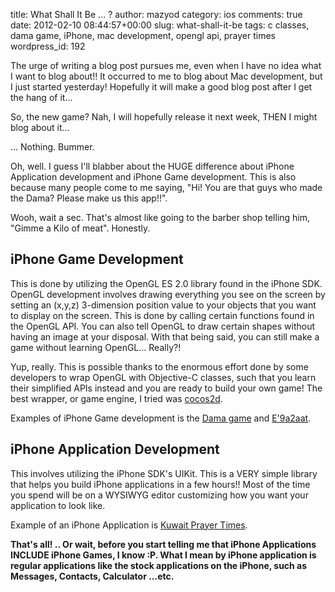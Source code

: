 title: What Shall It Be ... ?
author: mazyod
category: ios
comments: true
date: 2012-02-10 08:44:57+00:00
slug: what-shall-it-be
tags: c classes, dama game, iPhone, mac development, opengl api, prayer times
wordpress_id: 192

The urge of writing a blog post pursues me, even when I have no idea what I want to blog about!! It occurred to me to blog about Mac development, but I just started yesterday! Hopefully it will make a good blog post after I get the hang of it...

So, the new game? Nah, I will hopefully release it next week, THEN I might blog about it...

... Nothing. Bummer.

Oh, well. I guess I'll blabber about the HUGE difference about iPhone Application development and iPhone Game development. This is also because many people come to me saying, "Hi! You are that guys who made the Dama? Please make us this app!!".

Wooh, wait a sec. That's almost like going to the barber shop telling him, "Gimme a Kilo of meat". Honestly.


## iPhone Game Development


This is done by utilizing the OpenGL ES 2.0 library found in the iPhone SDK. OpenGL development involves drawing everything you see on the screen by setting an (x,y,z) 3-dimension position value to your objects that you want to display on the screen. This is done by calling certain functions found in the OpenGL API. You can also tell OpenGL to draw certain shapes without having an image at your disposal. With that being said, you can still make a game without learning OpenGL... Really?!

Yup, really. This is possible thanks to the enormous effort done by some developers to wrap OpenGL with Objective-C classes, such that you learn their simplified APIs instead and you are ready to build your own game! The best wrapper, or game engine, I tried was [cocos2d](https://github.com/cocos2d/cocos2d-objc).

Examples of iPhone Game development is the [Dama game](http://itunes.apple.com/il/app/id442570707?mt=8) and [E'9a2aat](http://itunes.apple.com/kw/app/ada-at/id433857439?mt=8).


## iPhone Application Development


This involves utilizing the iPhone SDK's UIKit. This is a VERY simple library that helps you build iPhone applications in a few hours!! Most of the time you spend will be on a WYSIWYG editor customizing how you want your application to look like.

Example of an iPhone Application is [Kuwait Prayer Times](http://itunes.apple.com/kw/app/kuwait-prayer-times/id395107915?mt=8).



**That's all! .. Or wait, before you start telling me that iPhone Applications INCLUDE iPhone Games, I know :P. What I mean by iPhone application is regular applications like the stock applications on the iPhone, such as Messages, Contacts, Calculator ...etc.**
